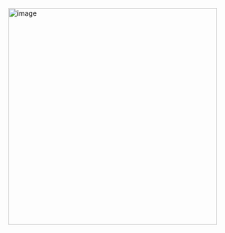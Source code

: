 <img width="426" height="442" alt="image" src="https://github.com/user-attachments/assets/c856cd89-4fd0-42fd-9c70-e338faf0e4d3" />
